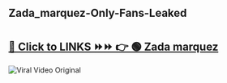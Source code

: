 
 ## Zada_marquez-Only-Fans-Leaked

# <h2><a href="https://clipsfans.com/Zada_marquez&ref=git">🔗 Click to LINKS ⏩⏩ 👉 🟢 Zada marquez </a></h2>

<a href="https://clipsfans.com/Zada_marquez&ref=git" rel="nofollow" data-target="animated-image.originalLink"><img src="https://i.ibb.co.com/xMMVF88/686577567.gif" alt="Viral Video Original" style="max-width: 100%; display: inline-block;" data-target="animated-image.originalImage"></a>
